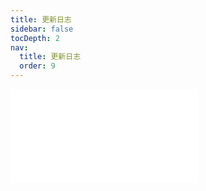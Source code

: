 ```yaml
---
title: 更新日志
sidebar: false
tocDepth: 2
nav:
  title: 更新日志
  order: 9
---
```


<embed src="../CHANGELOG.md"></embed>
